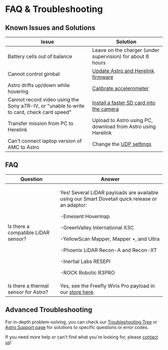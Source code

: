 # FAQ & Troubleshooting

## Known Issues and Solutions

| Issue                                                                                     | Solution                                                                                                                                                                    |
| ----------------------------------------------------------------------------------------- | --------------------------------------------------------------------------------------------------------------------------------------------------------------------------- |
| Battery cells out of balance                                                              | Leave on the charger (under supervision) for about 8 hours                                                                                                                  |
| Cannot control gimbal                                                                     | [Update Astro and Herelink firmware](https://freefly.gitbook.io/astro-public/astro/maintenance-manual/software)                                                             |
| Astro drifts up/down while hovering                                                       | [Calibrate accelerometer](https://freefly.gitbook.io/astro-public/astro/maintenance-manual/calibration-and-tuning#sensor-calibration)                                       |
| Cannot record video using the Sony a7R-IV, or "unable to write to card, check card speed" | [Install a faster SD card into the camera](https://freefly.gitbook.io/astro-public/astro/payloads/astro-mapping-payload/operating-handbook/normal-operation#video-workflow) |
| Transfer mission from PC to Herelink                                                      | Upload to Astro using PC, download from Astro using Herelink                                                                                                                |
| Can't connect laptop version of AMC to Astro                                              | Change the [UDP settings](https://freefly.gitbook.io/astro-public/astro/ecosystem/components/pilot-handsets#hotspot)                                                        |









## FAQ

| Question                             | Answer                                                                                                                                                                                                                                                                                                            |
| ------------------------------------ | ----------------------------------------------------------------------------------------------------------------------------------------------------------------------------------------------------------------------------------------------------------------------------------------------------------------- |
| Is there a compatible LiDAR sensor?  | <p>Yes! Several LiDAR payloads are available using our Smart Dovetail quick release or an adaptor:</p><p>-Emesent Hovermap</p><p>-GreenValley International X3C</p><p>-YellowScan Mapper, Mapper +, and Ultra</p><p>-Phoenix LiDAR Recon-A and Recon-XT</p><p>-Inertial Labs RESEPI</p><p>-ROCK Robotic R3PRO</p> |
| Is there a thermal sensor for Astro? | Yes, see the Freefly Wiris Pro payload in our [store here](https://store.freeflysystems.com/products/wiris-pro-payload).                                                                                                                                                                                          |













## Advanced Troubleshooting

For in-depth problem-solving, you can check our [Troubleshooting Tree](https://docs.google.com/spreadsheets/d/1DXkk0BmRx9qLbjpBt2KgKYFOQhEGUTcyyQB6rOmb4ac/edit#gid=528435697) or [Astro Support page](https://freeflysystems.com/support/astro-support) for solutions to specific questions or error codes.&#x20;

If you need more help or can't find what you're looking for, please [contact us](https://freeflysystems.com/contact)!
